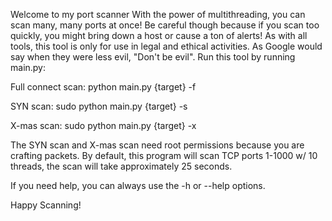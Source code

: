 Welcome to my port scanner
With the power of multithreading, you can scan many, many ports at once!
Be careful though because if you scan too quickly, you might bring down a host or cause a ton of alerts!
As with all tools, this tool is only for use in legal and ethical activities. As Google would say
when they were less evil, "Don't be evil".
Run this tool by running main.py:

Full connect scan:
python main.py {target} -f

SYN scan:
sudo python main.py {target} -s

X-mas scan:
sudo python main.py {target} -x

The SYN scan and X-mas scan need root permissions because you are crafting packets.
By default, this program will scan TCP ports 1-1000 w/ 10 threads, the scan will take approximately 25 seconds.

If you need help, you can always use the -h or --help options.

Happy Scanning!
